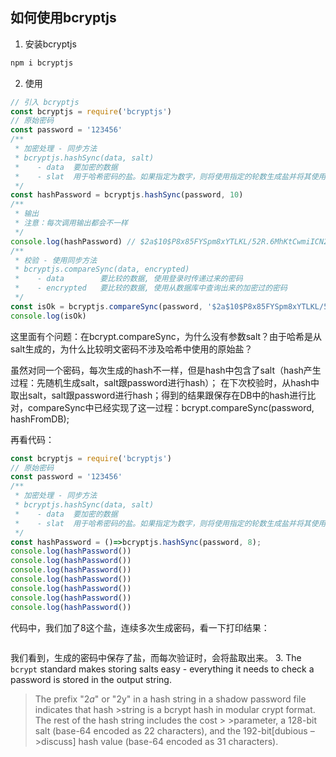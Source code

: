 ## 如何使用bcryptjs
1. 安装bcryptjs
```js 
npm i bcryptjs
```
2. 使用
```js
// 引入 bcryptjs
const bcryptjs = require('bcryptjs')
// 原始密码
const password = '123456'
/**
 * 加密处理 - 同步方法
 * bcryptjs.hashSync(data, salt)
 *    - data  要加密的数据
 *    - slat  用于哈希密码的盐。如果指定为数字，则将使用指定的轮数生成盐并将其使用。推荐 10
 */
const hashPassword = bcryptjs.hashSync(password, 10)
/**
 * 输出
 * 注意：每次调用输出都会不一样
 */
console.log(hashPassword) // $2a$10$P8x85FYSpm8xYTLKL/52R.6MhKtCwmiICN2A7tqLDh6rDEsrHtV1W
/**
 * 校验 - 使用同步方法
 * bcryptjs.compareSync(data, encrypted)
 *    - data        要比较的数据, 使用登录时传递过来的密码
 *    - encrypted   要比较的数据, 使用从数据库中查询出来的加密过的密码
 */
const isOk = bcryptjs.compareSync(password, '$2a$10$P8x85FYSpm8xYTLKL/52R.6MhKtCwmiICN2A7tqLDh6rDEsrHtV1W')
console.log(isOk)
```
这里面有个问题：在bcrypt.compareSync，为什么没有参数salt？由于哈希是从salt生成的，为什么比较明文密码不涉及哈希中使用的原始盐？

虽然对同一个密码，每次生成的hash不一样，但是hash中包含了salt（hash产生过程：先随机生成salt，salt跟password进行hash）； 在下次校验时，从hash中取出salt，salt跟password进行hash；得到的结果跟保存在DB中的hash进行比对，compareSync中已经实现了这一过程：bcrypt.compareSync(password, hashFromDB);

再看代码：
```js
const bcryptjs = require('bcryptjs')
// 原始密码
const password = '123456'
/**
 * 加密处理 - 同步方法
 * bcryptjs.hashSync(data, salt)
 *    - data  要加密的数据
 *    - slat  用于哈希密码的盐。如果指定为数字，则将使用指定的轮数生成盐并将其使用。推荐 10
 */
const hashPassword = ()=>bcryptjs.hashSync(password, 8);
console.log(hashPassword())
console.log(hashPassword())
console.log(hashPassword())
console.log(hashPassword())
console.log(hashPassword())
console.log(hashPassword())
console.log(hashPassword())
```
代码中，我们加了8这个盐，连续多次生成密码，看一下打印结果：
```js

```
我们看到，生成的密码中保存了盐，而每次验证时，会将盐取出来。
3. The ```bcrypt```  standard makes storing salts easy - everything it needs to check a password is stored in the output string.
>The prefix "$2a$" or "2y" in a hash string in a shadow password file indicates that hash >string is a bcrypt hash in modular crypt format. The rest of the hash string includes the cost > >parameter, a 128-bit salt (base-64 encoded as 22 characters), and the 192-bit[dubious – >discuss] hash value (base-64 encoded as 31 characters).